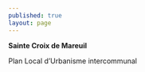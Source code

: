 ```yaml
---
published: true
layout: page
---
```

**Sainte Croix de Mareuil**

Plan Local d’Urbanisme intercommunal
